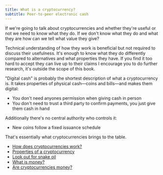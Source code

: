 ```yaml
---
title: What is a cryptocurrency?
subtitle: Peer-to-peer electronic cash
---
```


If we're going to talk about cryptocurrencies and whether they're useful or not we need to know what they do. If we don't know what they do and what they are how can we tell what value they give?

Technical understanding of how they work is beneficial but not required to discuss their usefulness. It's enough to know what they do differently compared to alternatives and what properties they have. If you find it too hard to accept they can live up to their claims I encourage you to do further research, it's outside the scope of this book.

"Digital cash" is probably the shortest description of what a cryptocurrency is. It takes properties of physical cash&mdash;coins and bills&mdash;and makes them digital:

+ You don't need anyones permission when giving cash in person
+ You don't need to trust a third party to confirm payments, you just give them cash in hand

Additionally there's no central authority who controls it:

+ New coins follow a fixed issuance schedule

That's essentially what cryptocurrencies brings to the table.

* [How does cryptocurrencies work?](/how_does_cryptocurrencies_work)
* [Properties of a cryptocurrency](/properties_of_a_cryptocurrency)
* [Look out for snake oil](/look_out_for_the_blockchain_buzzword)
* [What is money?](/what_is_money)
* [Are cryptocurrencies money?](/are_cryptocurrencies_money)

